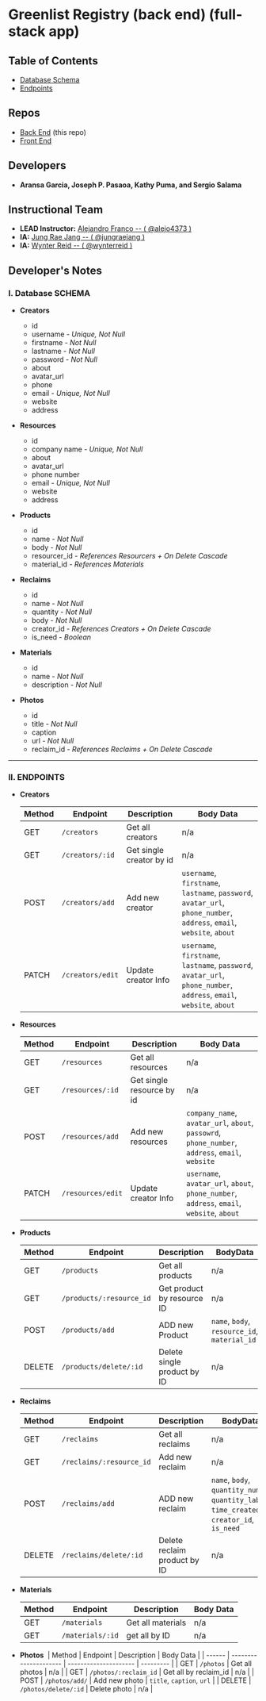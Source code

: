 # Greenlist Registry (back end) (full-stack app)

## Table of Contents

- [Database Schema](#i-database-schema)
- [Endpoints](#ii-endpoints)

## Repos

- [Back End](https://github.com/joseph-p-pasaoa/greenlistRegistry_back__Web) (this repo)
- [Front End](https://github.com/joseph-p-pasaoa/greenlistRegistry_front__Web)

## Developers

- **Aransa Garcia, Joseph P. Pasaoa, Kathy Puma, and Sergio Salama**

## Instructional Team

- **LEAD Instructor:** [Alejandro Franco -- ( @alejo4373 )](https://github.com/alejo4373)
- **IA:** [Jung Rae Jang -- ( @jungraejang )](https://github.com/jungraejang)
- **IA:** [Wynter Reid -- ( @wynterreid )](https://github.com/wynterreid)

## Developer's Notes

### **I. Database SCHEMA**

  - **Creators**
    - id
    - username - _Unique, Not Null_
    - firstname - _Not Null_
    - lastname - _Not Null_
    - password - _Not Null_
    - about
    - avatar_url
    - phone
    - email - _Unique, Not Null_
    - website
    - address

  - **Resources**
    - id
    - company name - _Unique, Not Null_
    - about
    - avatar_url
    - phone number
    - email - _Unique, Not Null_
    - website
    - address

  - **Products**
    - id
    - name - _Not Null_
    - body - _Not Null_
    - resourcer_id - _References Resourcers + On Delete Cascade_
    - material_id - _References Materials_

  - **Reclaims**
    - id
    - name - _Not Null_
    - quantity - _Not Null_
    - body - _Not Null_
    - creator_id - _References Creators + On Delete Cascade_
    - is_need - _Boolean_

  - **Materials**
    - id
    - name - _Not Null_
    - description - _Not Null_

  - **Photos**
    - id
    - title - _Not Null_
    - caption
    - url - _Not Null_
    - reclaim_id - _References Reclaims + On Delete Cascade_

---

### **II. ENDPOINTS**

- **Creators**

  | Method | Endpoint        | Description              | Body Data                                                                                                         |
  | ------ | --------------- | ------------------------ | ----------------------------------------------------------------------------------------------------------------- |
  | GET    | `/creators`     | Get all creators         | n/a                                                                                                               |
  | GET    | `/creators/:id` | Get single creator by id | n/a                                                                                                               |
  | POST   | `/creators/add`    | Add new creator          | `username`, `firstname`, `lastname`, `password`, `avatar_url`, `phone_number`, `address`, `email`, `website`, `about` |
  | PATCH | `/creators/edit`    | Update creator Info      | `username`, `firstname`, `lastname`, `password`, `avatar_url`, `phone_number`, `address`, `email`, `website`, `about`  |

* **Resources** 

  | Method | Endpoint         | Description                | Body Data                                                                                    |
  | ------ | ---------------- | -------------------------- | -------------------------------------------------------------------------------------------- |
  | GET    | `/resources`     | Get all resources          | n/a                                                                                          |
  | GET    | `/resources/:id` | Get single resource by id | n/a                                                                                          |
  | POST   | `/resources/add`    | Add new resources          | `company_name`, `avatar_url`, `about`, `passowrd`, `phone_number`, `address`, `email`, `website` |
  | PATCH | `/resources/edit`    | Update creator Info        | `username`, `avatar_url`, `about`, `phone_number`, `address`, `email`, `website`, `about`       |

- **Products**

  | Method | Endpoint                   | Description                  | BodyData                                      |
  | ------ | -------------------------- | ---------------------------- | --------------------------------------------- |
  | GET    | `/products`                | Get all products             | n/a                                           |
  | GET    | `/products/:resource_id` | Get product by resource ID | n/a                                           |
  | POST   | `/products/add`                | ADD new Product              | `name`, `body`, `resource_id`, `material_id` |
  | DELETE | `/products/delete/:id`            | Delete single product by ID  | n/a                                           |

- **Reclaims**

  | Method | Endpoint                   | Description                  | BodyData                                                         |
  | ------ | -------------------------- | ---------------------------- | ---------------------------------------------------------------- |
  | GET    | `/reclaims`                | Get all reclaims             | n/a                                                              |
  | GET    | `/reclaims/:resource_id` | Add new reclaim              | n/a                                                              |
  | POST   | `/reclaims/add`                | ADD new reclaim              | `name`, `body`, `quantity_num`, `quantity_label`, `time_created`, `creator_id`, `is_need` |
  | DELETE | `/reclaims/delete/:id`            | Delete reclaim product by ID | n/a                                                              |

* **Materials**

  | Method | Endpoint         | Description       | Body Data |
  | ------ | ---------------- | ----------------- | --------- |
  | GET    | `/materials`     | Get all materials | n/a       |
  | GET    | `/materials/:id` | get all by ID     | n/a       |

* **Photos**
​
  | Method | Endpoint              | Description           | Body Data |
  | ------ | --------------------- | --------------------- | --------- |
  | GET    | `/photos`             | Get all photos        | n/a       |
  | GET    | `/photos/:reclaim_id` | Get all by reclaim_id | n/a       |
  | POST   | `/photos/add/`        | Add new photo         | `title`, `caption`, `url`       |
  | DELETE | `/photos/delete/:id`         | Delete photo          | n/a       |
